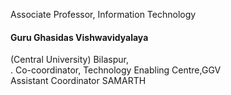 Associate Professor, Information Technology</br>
<h4>Guru Ghasidas Vishwavidyalaya</h4> (Central University) Bilaspur,<br>.
Co-coordinator, Technology Enabling Centre,GGV<br>
Assistant Coordinator SAMARTH

